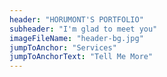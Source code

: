 ```yaml
---
header: "HORUMONT'S PORTFOLIO"
subheader: "I'm glad to meet you"
imageFileName: "header-bg.jpg"
jumpToAnchor: "Services"
jumpToAnchorText: "Tell Me More"
---
```

